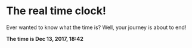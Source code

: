 # The real time clock!

Ever wanted to know what the time is? Well, your journey is about to end!

**The time is Dec 13, 2017, 18:42**